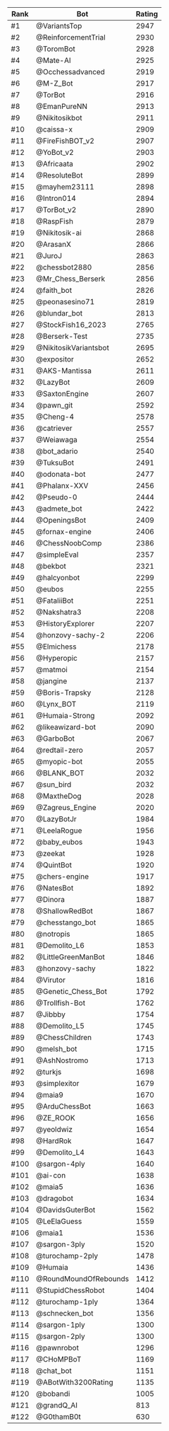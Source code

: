 Rank|Bot|Rating
---|---|---
#1|@VariantsTop|2947
#2|@ReinforcementTrial|2930
#3|@ToromBot|2928
#4|@Mate-AI|2925
#5|@Occhessadvanced|2919
#6|@M-Z_Bot|2917
#7|@TorBot|2916
#8|@EmanPureNN|2913
#9|@Nikitosikbot|2911
#10|@caissa-x|2909
#11|@FireFishBOT_v2|2907
#12|@YoBot_v2|2903
#13|@Africaata|2902
#14|@ResoluteBot|2899
#15|@mayhem23111|2898
#16|@Intron014|2894
#17|@TorBot_v2|2890
#18|@RaspFish|2879
#19|@Nikitosik-ai|2868
#20|@ArasanX|2866
#21|@JuroJ|2863
#22|@chessbot2880|2856
#23|@Mr_Chess_Berserk|2856
#24|@faith_bot|2826
#25|@peonasesino71|2819
#26|@blundar_bot|2813
#27|@StockFish16_2023|2765
#28|@Berserk-Test|2735
#29|@NikitosikVariantsbot|2695
#30|@expositor|2652
#31|@AKS-Mantissa|2611
#32|@LazyBot|2609
#33|@SaxtonEngine|2607
#34|@pawn_git|2592
#35|@Cheng-4|2578
#36|@catriever|2557
#37|@Weiawaga|2554
#38|@bot_adario|2540
#39|@TuksuBot|2491
#40|@odonata-bot|2477
#41|@Phalanx-XXV|2456
#42|@Pseudo-0|2444
#43|@admete_bot|2422
#44|@OpeningsBot|2409
#45|@fornax-engine|2406
#46|@ChessNoobComp|2386
#47|@simpleEval|2357
#48|@bekbot|2321
#49|@halcyonbot|2299
#50|@eubos|2255
#51|@FataliiBot|2251
#52|@Nakshatra3|2208
#53|@HistoryExplorer|2207
#54|@honzovy-sachy-2|2206
#55|@Elmichess|2178
#56|@Hyperopic|2157
#57|@matmoi|2154
#58|@jangine|2137
#59|@Boris-Trapsky|2128
#60|@Lynx_BOT|2119
#61|@Humaia-Strong|2092
#62|@likeawizard-bot|2090
#63|@GarboBot|2067
#64|@redtail-zero|2057
#65|@myopic-bot|2055
#66|@BLANK_BOT|2032
#67|@sun_bird|2032
#68|@MaxtheDog|2028
#69|@Zagreus_Engine|2020
#70|@LazyBotJr|1984
#71|@LeelaRogue|1956
#72|@baby_eubos|1943
#73|@zeekat|1928
#74|@QuintBot|1920
#75|@chers-engine|1917
#76|@NatesBot|1892
#77|@Dinora|1887
#78|@ShallowRedBot|1867
#79|@chesstango_bot|1865
#80|@notropis|1865
#81|@Demolito_L6|1853
#82|@LittleGreenManBot|1846
#83|@honzovy-sachy|1822
#84|@Virutor|1816
#85|@Genetic_Chess_Bot|1792
#86|@Trollfish-Bot|1762
#87|@Jibbby|1754
#88|@Demolito_L5|1745
#89|@ChessChildren|1743
#90|@melsh_bot|1715
#91|@AshNostromo|1713
#92|@turkjs|1698
#93|@simplexitor|1679
#94|@maia9|1670
#95|@ArduChessBot|1663
#96|@ZE_ROOK|1656
#97|@yeoldwiz|1654
#98|@HardRok|1647
#99|@Demolito_L4|1643
#100|@sargon-4ply|1640
#101|@ai-con|1638
#102|@maia5|1636
#103|@dragobot|1634
#104|@DavidsGuterBot|1562
#105|@LeElaGuess|1559
#106|@maia1|1536
#107|@sargon-3ply|1520
#108|@turochamp-2ply|1478
#109|@Humaia|1436
#110|@RoundMoundOfRebounds|1412
#111|@StupidChessRobot|1404
#112|@turochamp-1ply|1364
#113|@schnecken_bot|1356
#114|@sargon-1ply|1300
#115|@sargon-2ply|1300
#116|@pawnrobot|1296
#117|@CHoMPBoT|1169
#118|@chat_bot|1151
#119|@ABotWith3200Rating|1135
#120|@bobandi|1005
#121|@grandQ_AI|813
#122|@G0thamB0t|630
